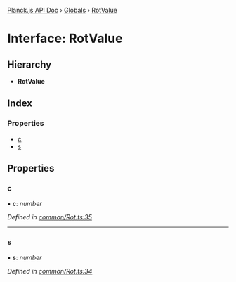 [Planck.js API Doc](../README.md) › [Globals](../globals.md) › [RotValue](rotvalue.md)

# Interface: RotValue

## Hierarchy

* **RotValue**

## Index

### Properties

* [c](rotvalue.md#c)
* [s](rotvalue.md#s)

## Properties

###  c

• **c**: *number*

*Defined in [common/Rot.ts:35](https://github.com/shakiba/planck.js/blob/1bc1208/src/common/Rot.ts#L35)*

___

###  s

• **s**: *number*

*Defined in [common/Rot.ts:34](https://github.com/shakiba/planck.js/blob/1bc1208/src/common/Rot.ts#L34)*
